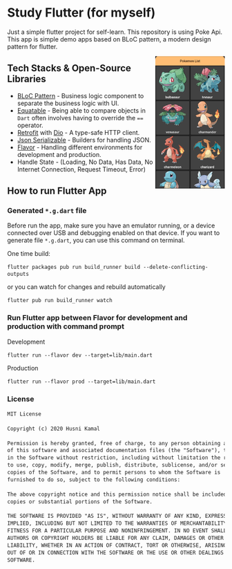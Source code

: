 # Study Flutter (for myself)

Just a simple flutter project for self-learn. This repository is using Poke Api. This app is simple demo apps based on BLoC pattern, a modern design pattern for flutter.

<img src="/screenshot/img_1.png" align="right" width="32%"/>

## Tech Stacks & Open-Source Libraries

- [BLoC Pattern](https://bloclibrary.dev/) - Business logic component to separate the business logic with UI.
- [Equatable](https://pub.dev/packages/equatable) - Being able to compare objects in `Dart` often involves having to override the `==` operator.
- [Retrofit](https://pub.dartlang.org/packages/retrofit) with [Dio](https://github.com/flutterchina/dio/) - A type-safe HTTP client.
- [Json Serializable](https://pub.dev/packages/json_serializable) - Builders for handling JSON.
- [Flavor](https://medium.com/@animeshjain/build-flavors-in-flutter-android-and-ios-with-different-firebase-projects-per-flavor-27c5c5dac10b) - Handling different environments for development and production.
- Handle State - (Loading, No Data, Has Data, No Internet Connection, Request Timeout, Error)

## How to run Flutter App

### Generated `*.g.dart` file

Before run the app, make sure you have an emulator running, or a device connected over USB and debugging enabled on that device. If you want to generate file `*.g.dart`, you can use this command on terminal.

One time build:

```console
flutter packages pub run build_runner build --delete-conflicting-outputs
```

or you can watch for changes and rebuild automatically

```console
flutter pub run build_runner watch
```

### Run Flutter app between Flavor for development and production with command prompt

Development

```console
flutter run --flavor dev --target=lib/main.dart
```

Production

```console
flutter run --flavor prod --target=lib/main.dart
```

### License
```xml
MIT License

Copyright (c) 2020 Husni Kamal

Permission is hereby granted, free of charge, to any person obtaining a copy
of this software and associated documentation files (the "Software"), to deal
in the Software without restriction, including without limitation the rights
to use, copy, modify, merge, publish, distribute, sublicense, and/or sell
copies of the Software, and to permit persons to whom the Software is
furnished to do so, subject to the following conditions:

The above copyright notice and this permission notice shall be included in all
copies or substantial portions of the Software.

THE SOFTWARE IS PROVIDED "AS IS", WITHOUT WARRANTY OF ANY KIND, EXPRESS OR
IMPLIED, INCLUDING BUT NOT LIMITED TO THE WARRANTIES OF MERCHANTABILITY,
FITNESS FOR A PARTICULAR PURPOSE AND NONINFRINGEMENT. IN NO EVENT SHALL THE
AUTHORS OR COPYRIGHT HOLDERS BE LIABLE FOR ANY CLAIM, DAMAGES OR OTHER
LIABILITY, WHETHER IN AN ACTION OF CONTRACT, TORT OR OTHERWISE, ARISING FROM,
OUT OF OR IN CONNECTION WITH THE SOFTWARE OR THE USE OR OTHER DEALINGS IN THE
SOFTWARE.
```
